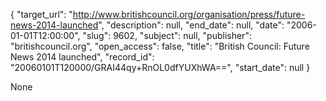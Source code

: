 {
  "target_url": "http://www.britishcouncil.org/organisation/press/future-news-2014-launched", 
  "description": null, 
  "end_date": null, 
  "date": "2006-01-01T12:00:00", 
  "slug": 9602, 
  "subject": null, 
  "publisher": "britishcouncil.org", 
  "open_access": false, 
  "title": "British Council: Future News 2014 launched", 
  "record_id": "20060101T120000/GRAI44qy+RnOL0dfYUXhWA==", 
  "start_date": null
}

None